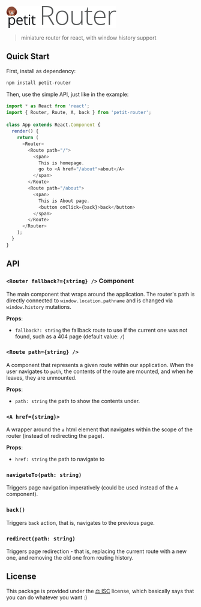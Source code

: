 ![Petit Router](logo.png)
> miniature router for react, with window history support

## Quick Start

First, install as dependency:

```bash
npm install petit-router
```

Then, use the simple API, just like in the example:

```js
import * as React from 'react';
import { Router, Route, A, back } from 'petit-router';

class App extends React.Component {
  render() {
    return (
      <Router>
        <Route path="/">
          <span>
            This is homepage.
            go to <A href="/about">about</A>
          </span>
        </Route>
        <Route path="/about">
          <span>
            This is About page.
            <button onClick={back}>back</button>
          </span>
        </Route>
      </Router>
    );
  }
}
```

## API

### `<Router fallback?={string} />` Component

The main component that wraps around the application. The router's path is directly connected to `window.location.pathname` and is changed via `window.history` mutations.

**Props**:
  - `fallback?: string` the fallback route to use if the current one was not found, such as a 404 page (default value: `/`)

### `<Route path={string} />`

A component that represents a given route within our application. When the user navigates to `path`, the contents of the route are mounted, and when he leaves, they are unmounted.

**Props**:
  - `path: string` the path to show the contents under.

### `<A href={string}>`

A wrapper around the `a` html element that navigates within the scope of the router (instead of redirecting the page).

**Props**:
  - `href: string` the path to navigate to

### `navigateTo(path: string)`

Triggers page navigation imperatively (could be used instead of the `A` component).

### `back()`

Triggers `back` action, that is, navigates to the previous page.

### `redirect(path: string)`

Triggers page redirection - that is, replacing the current route with a new one, and removing the old one from routing history.

## License

This package is provided under the [⚖️ ISC](LICENSE) license, which basically says that you can do whatever you want :)
